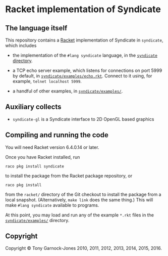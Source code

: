 # Racket implementation of Syndicate

## The language itself

This repository contains a [Racket](http://racket-lang.org/)
implementation of Syndicate in `syndicate`, which includes

 - the implementation of the `#lang syndicate` language, in the
   [`syndicate` directory](https://github.com/tonyg/syndicate/tree/master/racket/syndicate/).

 - a TCP echo server example, which listens for connections on port
   5999 by default, in
   [`syndicate/examples/echo.rkt`](https://github.com/tonyg/syndicate/tree/master/racket/syndicate/examples/echo.rkt).
   Connect to it using, for example, `telnet localhost 5999`.

 - a handful of other examples, in
   [`syndicate/examples/`](https://github.com/tonyg/syndicate/tree/master/racket/syndicate/examples/).

## Auxiliary collects

 - `syndicate-gl` is a Syndicate interface to 2D OpenGL based graphics

## Compiling and running the code

You will need Racket version 6.4.0.14 or later.

Once you have Racket installed, run

    raco pkg install syndicate

to install the package from the Racket package repository, or

    raco pkg install

from the `racket/` directory of the Git checkout to install the package
from a local snapshot. (Alternatively, `make link` does the same thing.)
This will make `#lang syndicate` available to programs.

At this point, you may load and run any of the example `*.rkt` files
in the
[`syndicate/examples/`](https://github.com/tonyg/syndicate/tree/master/syndicate/examples/)
directory.

## Copyright

Copyright &copy; Tony Garnock-Jones 2010, 2011, 2012, 2013, 2014, 2015, 2016.
